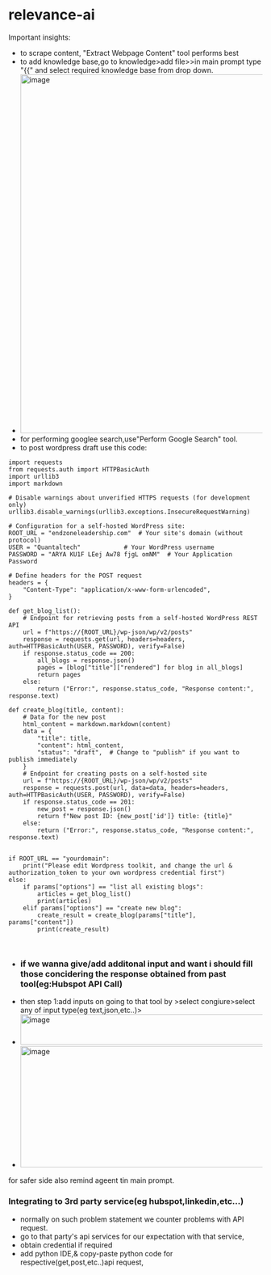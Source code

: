 # relevance-ai
Important insights:
- to scrape content, "Extract Webpage Content" tool performs best
- to add knowledge base,go to knowledge>add file>>in main prompt type "{{" and select  required knowledge base from drop down.
- <img width="925" height="710" alt="image" src="https://github.com/user-attachments/assets/7f05cafc-21a7-49fb-8cdc-f58459e7e6c8" />
- for performing googlee search,use"Perform Google Search" tool.
- to post wordpress draft use this code:
```plaintext
import requests
from requests.auth import HTTPBasicAuth
import urllib3
import markdown

# Disable warnings about unverified HTTPS requests (for development only)
urllib3.disable_warnings(urllib3.exceptions.InsecureRequestWarning)

# Configuration for a self-hosted WordPress site:
ROOT_URL = "endzoneleadership.com"  # Your site's domain (without protocol)
USER = "Quantaltech"            # Your WordPress username
PASSWORD = "ARYA KU1F LEej Aw78 fjgL omNM"  # Your Application Password

# Define headers for the POST request
headers = {
    "Content-Type": "application/x-www-form-urlencoded",
}

def get_blog_list():
    # Endpoint for retrieving posts from a self-hosted WordPress REST API
    url = f"https://{ROOT_URL}/wp-json/wp/v2/posts"
    response = requests.get(url, headers=headers, auth=HTTPBasicAuth(USER, PASSWORD), verify=False)
    if response.status_code == 200:
        all_blogs = response.json()
        pages = [blog["title"]["rendered"] for blog in all_blogs]
        return pages
    else:
        return ("Error:", response.status_code, "Response content:", response.text)

def create_blog(title, content):
    # Data for the new post
    html_content = markdown.markdown(content)
    data = {
        "title": title,
        "content": html_content,
        "status": "draft",  # Change to "publish" if you want to publish immediately
    }
    # Endpoint for creating posts on a self-hosted site
    url = f"https://{ROOT_URL}/wp-json/wp/v2/posts"
    response = requests.post(url, data=data, headers=headers, auth=HTTPBasicAuth(USER, PASSWORD), verify=False)
    if response.status_code == 201:
        new_post = response.json()
        return f"New post ID: {new_post['id']} title: {title}"
    else:
        return ("Error:", response.status_code, "Response content:", response.text)


if ROOT_URL == "yourdomain":
    print("Please edit Wordpress toolkit, and change the url & authorization_token to your own wordpress credential first")
else:
    if params["options"] == "list all existing blogs":
        articles = get_blog_list()
        print(articles)
    elif params["options"] == "create new blog":
        create_result = create_blog(params["title"], params["content"])
        print(create_result)

  
```

  - ### if we wanna give/add additonal  input and want i should fill those concidering the response obtained from past tool(eg:Hubspot API Call)
  - then step 1:add inputs on going to that tool by >select congiure>select any of input type(eg text,json,etc..)>
  - <img width="1031" height="60" alt="image" src="https://github.com/user-attachments/assets/0510bd46-c113-40a5-8089-8db8b17f77ee" />
  - <img width="1102" height="240" alt="image" src="https://github.com/user-attachments/assets/019d9958-d67c-4900-8f87-65e34a795af4" />
   for safer side also remind ageent tin main prompt.
### Integrating to 3rd party service(eg hubspot,linkedin,etc...)
- normally on such problem statement we counter problems with API request.
- go to that party's api services for our expectation with that service,
- obtain credential if required
- add python IDE,& copy-paste python code for respective(get,post,etc..)api request,


